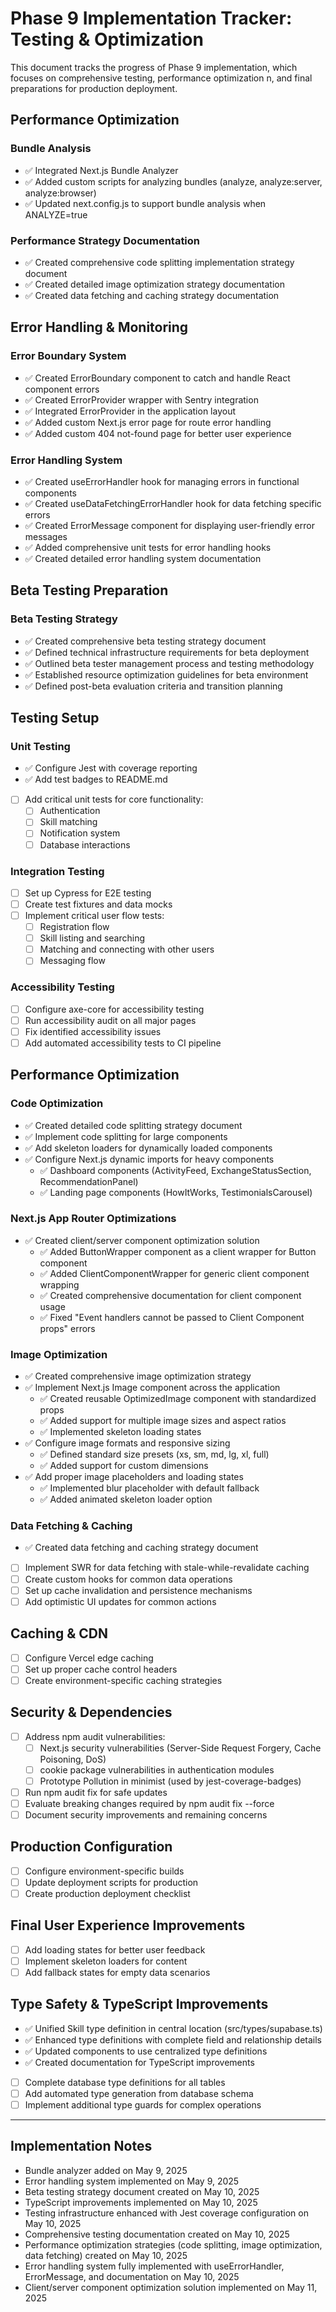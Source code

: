 # Phase 9 Implementation Tracker: Testing & Optimization

This document tracks the progress of Phase 9 implementation, which focuses on comprehensive testing, performance optimization
n, and final preparations for production deployment.

## Performance Optimization

### Bundle Analysis
- ✅ Integrated Next.js Bundle Analyzer
- ✅ Added custom scripts for analyzing bundles (analyze, analyze:server, analyze:browser)
- ✅ Updated next.config.js to support bundle analysis when ANALYZE=true

### Performance Strategy Documentation
- ✅ Created comprehensive code splitting implementation strategy document
- ✅ Created detailed image optimization strategy documentation
- ✅ Created data fetching and caching strategy documentation

## Error Handling & Monitoring

### Error Boundary System
- ✅ Created ErrorBoundary component to catch and handle React component errors
- ✅ Created ErrorProvider wrapper with Sentry integration
- ✅ Integrated ErrorProvider in the application layout
- ✅ Added custom Next.js error page for route error handling
- ✅ Added custom 404 not-found page for better user experience

### Error Handling System
- ✅ Created useErrorHandler hook for managing errors in functional components
- ✅ Created useDataFetchingErrorHandler hook for data fetching specific errors
- ✅ Created ErrorMessage component for displaying user-friendly error messages
- ✅ Added comprehensive unit tests for error handling hooks
- ✅ Created detailed error handling system documentation

## Beta Testing Preparation

### Beta Testing Strategy
- ✅ Created comprehensive beta testing strategy document
- ✅ Defined technical infrastructure requirements for beta deployment
- ✅ Outlined beta tester management process and testing methodology
- ✅ Established resource optimization guidelines for beta environment
- ✅ Defined post-beta evaluation criteria and transition planning

## Testing Setup

### Unit Testing
- ✅ Configure Jest with coverage reporting
- ✅ Add test badges to README.md
- [ ] Add critical unit tests for core functionality:
  - [ ] Authentication
  - [ ] Skill matching
  - [ ] Notification system
  - [ ] Database interactions

### Integration Testing
- [ ] Set up Cypress for E2E testing
- [ ] Create test fixtures and data mocks
- [ ] Implement critical user flow tests:
  - [ ] Registration flow
  - [ ] Skill listing and searching
  - [ ] Matching and connecting with other users
  - [ ] Messaging flow

### Accessibility Testing
- [ ] Configure axe-core for accessibility testing
- [ ] Run accessibility audit on all major pages
- [ ] Fix identified accessibility issues
- [ ] Add automated accessibility tests to CI pipeline

## Performance Optimization

### Code Optimization
- ✅ Created detailed code splitting strategy document
- ✅ Implement code splitting for large components
- ✅ Add skeleton loaders for dynamically loaded components
- ✅ Configure Next.js dynamic imports for heavy components
  - ✅ Dashboard components (ActivityFeed, ExchangeStatusSection, RecommendationPanel)
  - ✅ Landing page components (HowItWorks, TestimonialsCarousel)

### Next.js App Router Optimizations
- ✅ Created client/server component optimization solution
  - ✅ Added ButtonWrapper component as a client wrapper for Button component
  - ✅ Added ClientComponentWrapper for generic client component wrapping
  - ✅ Created comprehensive documentation for client component usage
  - ✅ Fixed "Event handlers cannot be passed to Client Component props" errors

### Image Optimization
- ✅ Created comprehensive image optimization strategy
- ✅ Implement Next.js Image component across the application
  - ✅ Created reusable OptimizedImage component with standardized props
  - ✅ Added support for multiple image sizes and aspect ratios
  - ✅ Implemented skeleton loading states
- ✅ Configure image formats and responsive sizing
  - ✅ Defined standard size presets (xs, sm, md, lg, xl, full)
  - ✅ Added support for custom dimensions
- ✅ Add proper image placeholders and loading states
  - ✅ Implemented blur placeholder with default fallback
  - ✅ Added animated skeleton loader option

### Data Fetching & Caching
- ✅ Created data fetching and caching strategy document
- [ ] Implement SWR for data fetching with stale-while-revalidate caching
- [ ] Create custom hooks for common data operations
- [ ] Set up cache invalidation and persistence mechanisms
- [ ] Add optimistic UI updates for common actions

## Caching & CDN

- [ ] Configure Vercel edge caching
- [ ] Set up proper cache control headers
- [ ] Create environment-specific caching strategies

## Security & Dependencies

- [ ] Address npm audit vulnerabilities:
  - [ ] Next.js security vulnerabilities (Server-Side Request Forgery, Cache Poisoning, DoS)
  - [ ] cookie package vulnerabilities in authentication modules
  - [ ] Prototype Pollution in minimist (used by jest-coverage-badges)
- [ ] Run npm audit fix for safe updates
- [ ] Evaluate breaking changes required by npm audit fix --force
- [ ] Document security improvements and remaining concerns

## Production Configuration

- [ ] Configure environment-specific builds
- [ ] Update deployment scripts for production
- [ ] Create production deployment checklist

## Final User Experience Improvements

- [ ] Add loading states for better user feedback
- [ ] Implement skeleton loaders for content
- [ ] Add fallback states for empty data scenarios

## Type Safety & TypeScript Improvements

- ✅ Unified Skill type definition in central location (src/types/supabase.ts)
- ✅ Enhanced type definitions with complete field and relationship details
- ✅ Updated components to use centralized type definitions
- ✅ Created documentation for TypeScript improvements
- [ ] Complete database type definitions for all tables
- [ ] Add automated type generation from database schema
- [ ] Implement additional type guards for complex operations

---

## Implementation Notes

- Bundle analyzer added on May 9, 2025
- Error handling system implemented on May 9, 2025
- Beta testing strategy document created on May 10, 2025
- TypeScript improvements implemented on May 10, 2025
- Testing infrastructure enhanced with Jest coverage configuration on May 10, 2025
- Comprehensive testing documentation created on May 10, 2025
- Performance optimization strategies (code splitting, image optimization, data fetching) created on May 10, 2025
- Error handling system fully implemented with useErrorHandler, ErrorMessage, and documentation on May 10, 2025
- Client/server component optimization solution implemented on May 11, 2025
